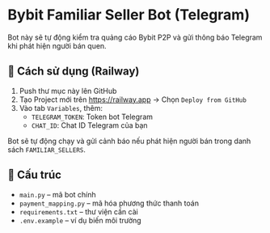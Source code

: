 # Bybit Familiar Seller Bot (Telegram)

Bot này sẽ tự động kiểm tra quảng cáo Bybit P2P và gửi thông báo Telegram khi phát hiện người bán quen.

## 🚀 Cách sử dụng (Railway)

1. Push thư mục này lên GitHub
2. Tạo Project mới trên https://railway.app → Chọn `Deploy from GitHub`
3. Vào tab `Variables`, thêm:
   - `TELEGRAM_TOKEN`: Token bot Telegram
   - `CHAT_ID`: Chat ID Telegram của bạn

Bot sẽ tự động chạy và gửi cảnh báo nếu phát hiện người bán trong danh sách `FAMILIAR_SELLERS`.

## 📁 Cấu trúc

- `main.py` – mã bot chính
- `payment_mapping.py` – mã hóa phương thức thanh toán
- `requirements.txt` – thư viện cần cài
- `.env.example` – ví dụ biến môi trường